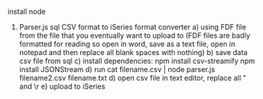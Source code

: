 install node

1. Parser.js sql CSV format to iSeries format converter
	a) using FDF file from the file that you eventually want to upload to
		(FDF files are badly formatted for reading so open in word, save as a text file, open in notepad and
		then replace all blank spaces with nothing)
	b) save data csv file from sql
	c) install dependencies:
		npm install csv-streamify
		npm install JSONStream
	d) run cat filename.csv | node parser.js filename2.csv filename.txt
	d) open csv file in text editor, replace all " and \r
	e) upload to iSeries
	
